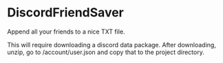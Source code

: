 # DiscordFriendSaver
Append all your friends to a nice TXT file. 

This will require downloading a discord data package. After downloading, unzip, go to /account/user.json and copy that to the project directory.

